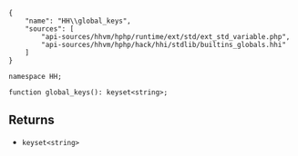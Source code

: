 ``` yamlmeta
{
    "name": "HH\\global_keys",
    "sources": [
        "api-sources/hhvm/hphp/runtime/ext/std/ext_std_variable.php",
        "api-sources/hhvm/hphp/hack/hhi/stdlib/builtins_globals.hhi"
    ]
}
```




``` Hack
namespace HH;

function global_keys(): keyset<string>;
```




## Returns




+ ` keyset<string> `
<!-- HHAPIDOC -->
